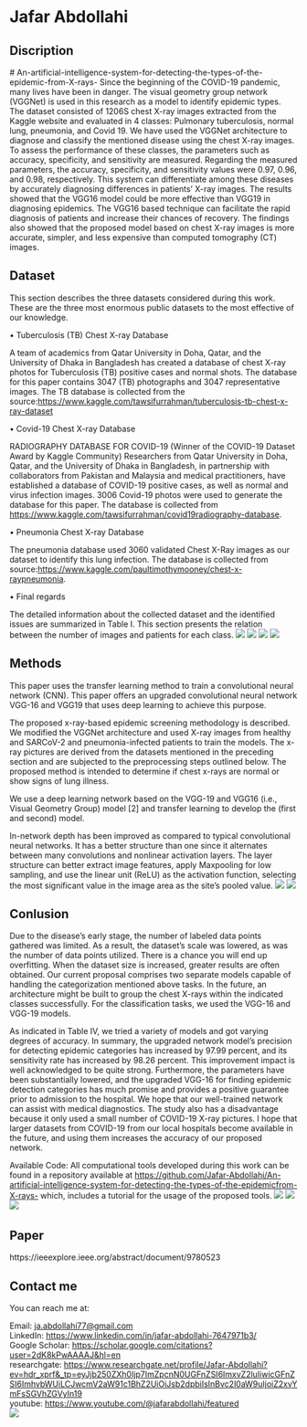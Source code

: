 


# Jafar Abdollahi

<h2> Discription </h2>
# An-artificial-intelligence-system-for-detecting-the-types-of-the-epidemic-from-X-rays-
Since the beginning of the COVID-19 pandemic, many lives have been in danger. The visual geometry group network (VGGNet) is used in this research as a model to identify epidemic types. The dataset consisted of 1206S chest X-ray images extracted from the Kaggle website and evaluated in 4 classes: Pulmonary tuberculosis, normal lung, pneumonia, and Covid 19. We have used the VGGNet architecture to diagnose and classify the mentioned disease using the chest X-ray images. To assess the performance of these classes, the parameters such as accuracy, specificity, and sensitivity are measured. Regarding the measured parameters, the accuracy, specificity, and sensitivity values were 0.97, 0.96, and 0.98, respectively. This system can differentiate among these diseases by accurately diagnosing differences in patients’ X-ray images. The results showed that the VGG16 model could be more effective than VGG19 in diagnosing epidemics. The VGG16 based technique can facilitate the rapid diagnosis of patients and increase their chances of recovery. The findings also showed that the proposed model based on chest X-ray images is more accurate, simpler, and less expensive than computed tomography (CT) images.


<h2> Dataset </h2>
This section describes the three datasets considered during this work. These are the three most enormous public datasets to the most effective of our knowledge.

• Tuberculosis (TB) Chest X-ray Database

A team of academics from Qatar University in Doha, Qatar, and the University of Dhaka in Bangladesh has created a database of chest X-ray photos for Tuberculosis (TB) positive cases and normal shots. The database for this paper contains 3047 (TB) photographs and 3047 representative images. The TB database is collected from the source:https://www.kaggle.com/tawsifurrahman/tuberculosis-tb-chest-x-ray-dataset

• Covid-19 Chest X-ray Database

RADIOGRAPHY DATABASE FOR COVID-19 (Winner of the COVID-19 Dataset Award by Kaggle Community) Researchers from Qatar University in Doha, Qatar, and the University of Dhaka in Bangladesh, in partnership with collaborators from Pakistan and Malaysia and medical practitioners, have established a database of COVID-19 positive cases, as well as normal and virus infection images. 3006 Covid-19 photos were used to generate the database for this paper. The database is collected from https://www.kaggle.com/tawsifurrahman/covid19radiography-database.

• Pneumonia Chest X-ray Database

The pneumonia database used 3060 validated Chest X-Ray images as our dataset to identify this lung infection. The database is collected from source:https://www.kaggle.com/paultimothymooney/chest-x-raypneumonia.

• Final regards

The detailed information about the collected dataset and the identified issues are summarized in Table I. This section presents the relation between the number of images and patients for each class.
<img src="https://github.com/Jafar-Abdollahi/An-artificial-intelligence-system-for-detecting-the-types-of-the-epidemic-from-X-rays-/blob/main/1.jpg"> 
<img src="https://github.com/Jafar-Abdollahi/An-artificial-intelligence-system-for-detecting-the-types-of-the-epidemic-from-X-rays-/blob/main/2.png"> 
<img src="https://github.com/Jafar-Abdollahi/An-artificial-intelligence-system-for-detecting-the-types-of-the-epidemic-from-X-rays-/blob/main/3.jpg"> 
<img src="https://github.com/Jafar-Abdollahi/An-artificial-intelligence-system-for-detecting-the-types-of-the-epidemic-from-X-rays-/blob/main/abdol3-CSICC202220-small.gif"> 



<h2> Methods </h2>
This paper uses the transfer learning method to train a convolutional neural network (CNN). This paper offers an upgraded convolutional neural network VGG-16 and VGG19 that uses deep learning to achieve this purpose.

The proposed x-ray-based epidemic screening methodology is described. We modified the VGGNet architecture and used X-ray images from healthy and SARCoV-2 and pneumonia-infected patients to train the models. The x-ray pictures are derived from the datasets mentioned in the preceding section and are subjected to the preprocessing steps outlined below. The proposed method is intended to determine if chest x-rays are normal or show signs of lung illness.

We use a deep learning network based on the VGG-19 and VGG16 (i.e., Visual Geometry Group) model [2] and transfer learning to develop the (first and second) model.

In-network depth has been improved as compared to typical convolutional neural networks. It has a better structure than one since it alternates between many convolutions and nonlinear activation layers. The layer structure can better extract image features, apply Maxpooling for low sampling, and use the linear unit (ReLU) as the activation function, selecting the most significant value in the image area as the site’s pooled value.
<img src="https://github.com/Jafar-Abdollahi/An-artificial-intelligence-system-for-detecting-the-types-of-the-epidemic-from-X-rays-/blob/main/abdol1-CSICC202220-small.gif"> 
<img src="https://github.com/Jafar-Abdollahi/An-artificial-intelligence-system-for-detecting-the-types-of-the-epidemic-from-X-rays-/blob/main/abdol2-CSICC202220-small.gif">



<h2> Conlusion </h2>
Due to the disease’s early stage, the number of labeled data points gathered was limited. As a result, the dataset’s scale was lowered, as was the number of data points utilized. There is a chance you will end up overfitting. When the dataset size is increased, greater results are often obtained. Our current proposal comprises two separate models capable of handling the categorization mentioned above tasks. In the future, an architecture might be built to group the chest X-rays within the indicated classes successfully. For the classification tasks, we used the VGG-16 and VGG-19 models.

As indicated in Table IV, we tried a variety of models and got varying degrees of accuracy. In summary, the upgraded network model’s precision for detecting epidemic categories has increased by 97.99 percent, and its sensitivity rate has increased by 98.26 percent. This improvement impact is well acknowledged to be quite strong. Furthermore, the parameters have been substantially lowered, and the upgraded VGG-16 for finding epidemic detection categories has much promise and provides a positive guarantee prior to admission to the hospital. We hope that our well-trained network can assist with medical diagnostics. The study also has a disadvantage because it only used a small number of COVID-19 X-ray pictures. I hope that larger datasets from COVID-19 from our local hospitals become available in the future, and using them increases the accuracy of our proposed network.

Available Code: All computational tools developed during this work can be found in a repository available at https://github.com/Jafar-Abdollahi/An-artificial-intelligence-system-for-detecting-the-types-of-the-epidemicfrom-X-rays- which, includes a tutorial for the usage of the proposed tools.
<img src="https://github.com/Jafar-Abdollahi/An-artificial-intelligence-system-for-detecting-the-types-of-the-epidemic-from-X-rays-/blob/main/abdol.t4-CSICC202220-small.gif"> 
<img src="https://github.com/Jafar-Abdollahi/An-artificial-intelligence-system-for-detecting-the-types-of-the-epidemic-from-X-rays-/blob/main/abdol4-CSICC202220-small.gif"> 
<img src="https://github.com/Jafar-Abdollahi/An-artificial-intelligence-system-for-detecting-the-types-of-the-epidemic-from-X-rays-/blob/main/abdol5-CSICC202220-small.gif"> 
<img src=" "> 


<h2> Paper </h2>
https://ieeexplore.ieee.org/abstract/document/9780523


<h2> Contact me </h2>
You can reach me at:

Email: ja.abdollahi77@gmail.com
<br>
LinkedIn: https://www.linkedin.com/in/jafar-abdollahi-7647971b3/
<br>
Google Scholar: https://scholar.google.com/citations?user=2dK8kPwAAAAJ&hl=en
<br>
researchgate: https://www.researchgate.net/profile/Jafar-Abdollahi?ev=hdr_xprf&_tp=eyJjb250ZXh0Ijp7ImZpcnN0UGFnZSI6ImxvZ2luIiwicGFnZSI6ImhvbWUiLCJwcmV2aW91c1BhZ2UiOiJsb2dpbiIsInBvc2l0aW9uIjoiZ2xvYmFsSGVhZGVyIn19
<br>
youtube: https://www.youtube.com/@jafarabdollahi/featured
<br>
<img src="https://github.com/Jafar-Abdollahi/cuffless-bp-master-in-python-jupyter-/blob/main/2024-07-07_19-45-22.png"> 
